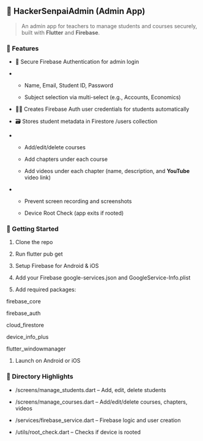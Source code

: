 **📘 HackerSenpaiAdmin (Admin App)**
------------------------------------

> An admin app for teachers to manage students and courses securely, built with **Flutter** and **Firebase**.

### **🔧 Features**

*   🔐 Secure Firebase Authentication for admin login
    
*   *   Name, Email, Student ID, Password
        
    *   Subject selection via multi-select (e.g., Accounts, Economics)
        
*   🧑‍💻 Creates Firebase Auth user credentials for students automatically
    
*   🗃️ Stores student metadata in Firestore /users collection
    
*   *   Add/edit/delete courses
        
    *   Add chapters under each course
        
    *   Add videos under each chapter (name, description, and **YouTube** video link)
        

*   *   Prevent screen recording and screenshots
        
    *   Device Root Check (app exits if rooted)
        

### **🚀 Getting Started**

1.  Clone the repo
    
2.  Run flutter pub get
    
3.  Setup Firebase for Android & iOS
    
4.  Add your Firebase google-services.json and GoogleService-Info.plist
    
5.  Add required packages:
    

firebase\_core

firebase\_auth

cloud\_firestore

device\_info\_plus

flutter\_windowmanager

1.  Launch on Android or iOS
    

### **📁 Directory Highlights**

*   /screens/manage\_students.dart – Add, edit, delete students
    
*   /screens/manage\_courses.dart – Add/edit/delete courses, chapters, videos
    
*   /services/firebase\_service.dart – Firebase logic and user creation
    
*   /utils/root\_check.dart – Checks if device is rooted


